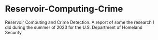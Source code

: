 # Reservoir-Computing-Crime
Reservoir Computing and Crime Detection. A report of some the research I did during the summer of 2023 for the U.S. Department of Homeland Security.
